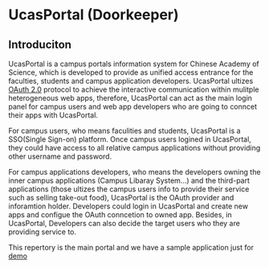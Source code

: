 # UcasPortal (Doorkeeper)

## Introduciton

UcasPortal is a campus portals information system for Chinese Academy of Science, which is developed to provide as unified access entrance for the faculties, students and campus application developers.
UcasPortal ultizes [OAuth 2.0](https://oauth.net/2/) protocol to achieve the interactive communication within mulitple heterogeneous web apps, therefore, UcasPortal can act as the main login panel for campus users and web app developers who are going to conncet their apps with UcasPortal. 

For campus users, who means faculities and students, UcasPortal is a SSO(Single Sign-on) platform. Once campus users logined in UcasPortal, they could have access to all relative campus applications without providing other username and password.

For campus applications developers, who means the developers owning the inner campus applications (Campus Libaray System...) and the third-part applications (those ultizes the campus users info to provide their service such as selling take-out food), UcasPortal is the OAuth provider and inforamtion holder. Developers could login in UcasPortal and create new apps and configue the OAuth conncetion to owned app. Besides, in UcasPortal, Developers can also decide the target users who they are providing service to. 

This repertory is the main portal and we have a sample application just for [demo](https://github.com/PENGZhaoqing/UcasPortal_SampleApp) 



